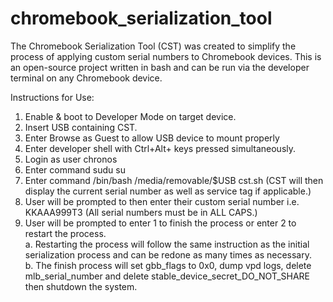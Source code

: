 # chromebook_serialization_tool
The Chromebook Serialization Tool (CST) was created to simplify the process of applying custom serial numbers to Chromebook devices. This is an open-source project written in bash and can be run via the developer terminal on any Chromebook device. 

Instructions for Use:
1.	Enable & boot to Developer Mode on target device.
2.	Insert USB containing CST.
3.	Enter Browse as Guest to allow USB device to mount properly
4.	Enter developer shell with Ctrl+Alt+        keys pressed simultaneously. 
5.	Login as user chronos
6.	Enter command sudu su
7.	Enter command /bin/bash /media/removable/$USB cst.sh
(CST will then display the current serial number as well as service tag if applicable.)
8.	User will be prompted to then enter their custom serial number i.e. KKAAA999T3
(All serial numbers must be in ALL CAPS.)
9.	User will be prompted to enter 1 to finish the process or enter 2 to restart the process.
</br>a.	Restarting the process will follow the same instruction as the initial serialization process and can be redone as many times as necessary.
</br>b.	The finish process will set gbb_flags to 0x0, dump vpd logs, delete mlb_serial_number and delete stable_device_secret_DO_NOT_SHARE then shutdown the system. 
